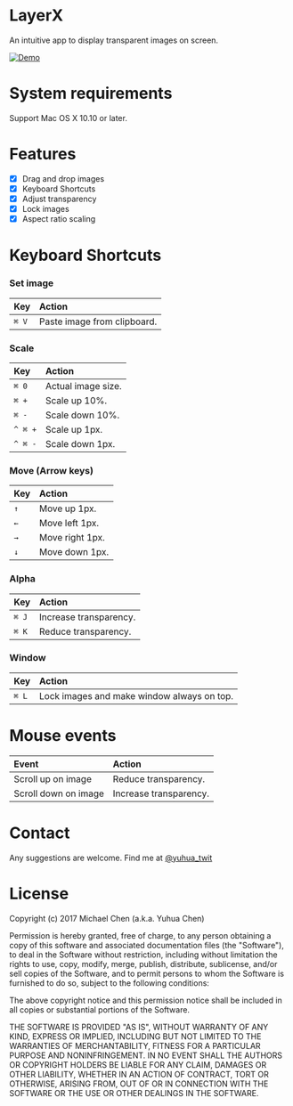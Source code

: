 # LayerX

An intuitive app to display transparent images on screen.

[![Demo](http://img.youtube.com/vi/35KixjZBDjY/0.jpg)](http://www.youtube.com/watch?v=35KixjZBDjY)

# System requirements

Support Mac OS X 10.10 or later.

# Features

- [x] Drag and drop images
- [x] Keyboard Shortcuts
- [x] Adjust transparency  
- [x] Lock images
- [X] Aspect ratio scaling

# Keyboard Shortcuts

### Set image

| Key | Action |
|:--- |:---    |
|`⌘ V`| Paste image from clipboard. |

### Scale

| Key | Action |
|:---|:---|
|`⌘ 0`| Actual image size.|
|`⌘ +`| Scale up 10%.|
|`⌘ -`| Scale down 10%.|
|`^ ⌘ +`| Scale up 1px.|
|`^ ⌘ -`| Scale down 1px.|

### Move (Arrow keys)

| Key | Action |
|:---|:---|
|`↑`| Move up 1px.|
|`←`| Move left 1px.|
|`→`| Move right 1px.|
|`↓`| Move down 1px.|

### Alpha

|Key|Action|
|:---|:---|
|`⌘ J`| Increase transparency.|
|`⌘ K`| Reduce transparency.|

### Window

|Key|Action|
|:---|:---|
|`⌘ L`| Lock images and make window always on top.|

# Mouse events

| Event | Action |
|:---|:---|
| Scroll up on image | Reduce transparency. |
| Scroll down on image | Increase transparency. |

# Contact

Any suggestions are welcome. Find me at [@yuhua_twit](https://twitter.com/yuhua_twit)

# License

Copyright (c) 2017 Michael Chen (a.k.a. Yuhua Chen)

Permission is hereby granted, free of charge, to any person obtaining a copy of this software and associated documentation files (the "Software"), to deal in the Software without restriction, including without limitation the rights to use, copy, modify, merge, publish, distribute, sublicense, and/or sell copies of the Software, and to permit persons to whom the Software is furnished to do so, subject to the following conditions:

The above copyright notice and this permission notice shall be included in all copies or substantial portions of the Software.

THE SOFTWARE IS PROVIDED "AS IS", WITHOUT WARRANTY OF ANY KIND, EXPRESS OR IMPLIED, INCLUDING BUT NOT LIMITED TO THE WARRANTIES OF MERCHANTABILITY, FITNESS FOR A PARTICULAR PURPOSE AND NONINFRINGEMENT. IN NO EVENT SHALL THE AUTHORS OR COPYRIGHT HOLDERS BE LIABLE FOR ANY CLAIM, DAMAGES OR OTHER LIABILITY, WHETHER IN AN ACTION OF CONTRACT, TORT OR OTHERWISE, ARISING FROM, OUT OF OR IN CONNECTION WITH THE SOFTWARE OR THE USE OR OTHER DEALINGS IN THE SOFTWARE.
